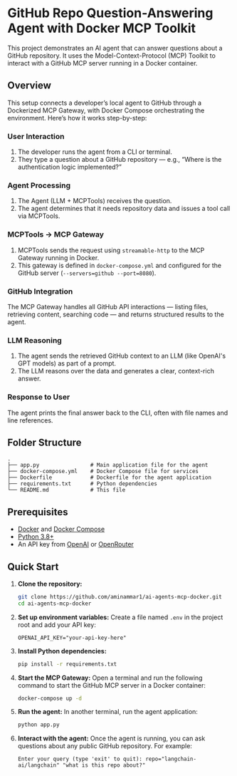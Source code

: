 # GitHub Repo Question-Answering Agent with Docker MCP Toolkit

This project demonstrates an AI agent that can answer questions about a GitHub repository. It uses the Model-Context-Protocol (MCP) Toolkit to interact with a GitHub MCP server running in a Docker container.

## Overview

This setup connects a developer’s local agent to GitHub through a Dockerized MCP Gateway, with Docker Compose orchestrating the environment. Here’s how it works step-by-step:

### User Interaction

1.  The developer runs the agent from a CLI or terminal.
2.  They type a question about a GitHub repository — e.g., “Where is the authentication logic implemented?”

### Agent Processing

1.  The Agent (LLM + MCPTools) receives the question.
2.  The agent determines that it needs repository data and issues a tool call via MCPTools.

### MCPTools → MCP Gateway

1.  MCPTools sends the request using `streamable-http` to the MCP Gateway running in Docker.
2.  This gateway is defined in `docker-compose.yml` and configured for the GitHub server (`--servers=github --port=8080`).

### GitHub Integration

The MCP Gateway handles all GitHub API interactions — listing files, retrieving content, searching code — and returns structured results to the agent.

### LLM Reasoning

1.  The agent sends the retrieved GitHub context to an LLM (like OpenAI's GPT models) as part of a prompt.
2.  The LLM reasons over the data and generates a clear, context-rich answer.

### Response to User

The agent prints the final answer back to the CLI, often with file names and line references.

## Folder Structure

```
.
├── app.py                # Main application file for the agent
├── docker-compose.yml    # Docker Compose file for services
├── Dockerfile            # Dockerfile for the agent application
├── requirements.txt      # Python dependencies
└── README.md             # This file
```

## Prerequisites

- [Docker](https://www.docker.com/get-started) and [Docker Compose](https://docs.docker.com/compose/install/)
- [Python 3.8+](https://www.python.org/downloads/)
- An API key from [OpenAI](https://platform.openai.com/api-keys) or [OpenRouter](https://openrouter.ai/keys)

## Quick Start

1.  **Clone the repository:**

    ```bash
    git clone https://github.com/aminammar1/ai-agents-mcp-docker.git
    cd ai-agents-mcp-docker
    ```

2.  **Set up environment variables:**
    Create a file named `.env` in the project root and add your API key:

    ```
    OPENAI_API_KEY="your-api-key-here"
    ```

3.  **Install Python dependencies:**

    ```bash
    pip install -r requirements.txt
    ```

4.  **Start the MCP Gateway:**
    Open a terminal and run the following command to start the GitHub MCP server in a Docker container:

    ```bash
    docker-compose up -d
    ```

5.  **Run the agent:**
    In another terminal, run the agent application:

    ```bash
    python app.py
    ```

6.  **Interact with the agent:**
    Once the agent is running, you can ask questions about any public GitHub repository. For example:
    ```
    Enter your query (type 'exit' to quit): repo="langchain-ai/langchain" "what is this repo about?"
    ```

